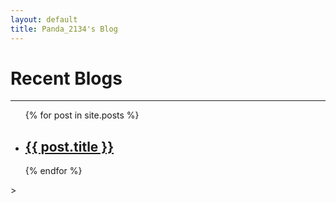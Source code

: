 ```yaml
---
layout: default
title: Panda_2134's Blog
---
```


# Recent Blogs
---
<ul>
  {% for post in site.posts %}
    <li>
      <a href="{{ post.url }}"><h2>{{ post.title }}</h2> </a>
    </li>
  {% endfor %}
</ul>>
